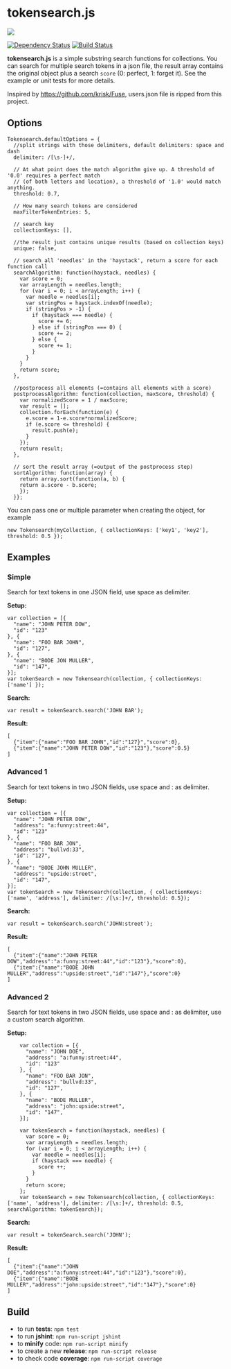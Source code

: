 # tokensearch.js

<a href="https://nodei.co/npm/tokensearch.js/"><img src="https://nodei.co/npm/tokensearch.js.png?downloads=true"></a>

[![Dependency Status](https://gemnasium.com/neophob/tokensearch.js.svg)](https://gemnasium.com/neophob/tokensearch.js) [![Build Status](https://secure.travis-ci.org/neophob/tokensearch.js.png?branch=master)](http://travis-ci.org/neophob/tokensearch.js)

**tokensearch.js** is a simple substring search functions for collections. You can search for multiple search tokens in a json file, the result array contains the original object plus a search `score` (0: perfect, 1: forget it). See the example or unit tests for more details.

Inspired by https://github.com/krisk/Fuse, users.json file is ripped from this project.

## Options

```
Tokensearch.defaultOptions = {
  //split strings with those delimiters, default delimiters: space and dash
  delimiter: /[\s-]+/,

  // At what point does the match algorithm give up. A threshold of '0.0' requires a perfect match
  // (of both letters and location), a threshold of '1.0' would match anything.
  threshold: 0.7,

  // How many search tokens are considered
  maxFilterTokenEntries: 5,

  // search key
  collectionKeys: [],

  //the result just contains unique results (based on collection keys)
  unique: false,

  // search all 'needles' in the 'haystack', return a score for each function call
  searchAlgorithm: function(haystack, needles) {
    var score = 0;
    var arrayLength = needles.length;
    for (var i = 0; i < arrayLength; i++) {
      var needle = needles[i];
      var stringPos = haystack.indexOf(needle);
      if (stringPos > -1) {
        if (haystack === needle) {
          score += 6;
        } else if (stringPos === 0) {
          score += 2;
        } else {
          score += 1;
        }
      }
    }
    return score;
  },

  //postprocess all elements (=contains all elements with a score)
  postprocessAlgorithm: function(collection, maxScore, threshold) {
    var normalizedScore = 1 / maxScore;
    var result = [];
    collection.forEach(function(e) {
      e.score = 1-e.score*normalizedScore;
      if (e.score <= threshold) {
        result.push(e);
      }
    });
    return result;
  },

  // sort the result array (=output of the postprocess step)
  sortAlgorithm: function(array) {
    return array.sort(function(a, b) {
    return a.score - b.score;
    });
  }};
```

You can pass one or multiple parameter when creating the object, for example

```
new Tokensearch(myCollection, { collectionKeys: ['key1', 'key2'], threshold: 0.5 });
```

## Examples

### Simple
Search for text tokens in one JSON field, use space as delimiter.

**Setup:**

```
var collection = [{
  "name": "JOHN PETER DOW",
  "id": "123"
}, {
  "name": "FOO BAR JOHN",
  "id": "127",
}, {
  "name": "BODE JON MULLER",
  "id": "147",
}];
var tokenSearch = new Tokensearch(collection, { collectionKeys: ['name'] });

```

**Search:**
```
var result = tokenSearch.search('JOHN BAR');
```

**Result:**
```
[
  {"item":{"name":"FOO BAR JOHN","id":"127}","score":0},
  {"item":{"name":"JOHN PETER DOW","id":"123"},"score":0.5}
]
```

### Advanced 1
Search for text tokens in two JSON fields, use space and : as delimiter.

**Setup:**

```
var collection = [{
  "name": "JOHN PETER DOW",
  "address": "a:funny:street:44",
  "id": "123"
}, {
  "name": "FOO BAR JON",
  "address": "bullvd:33",
  "id": "127",
}, {
  "name": "BODE JOHN MULLER",
  "address": "upside:street",
  "id": "147",
}];
var tokenSearch = new Tokensearch(collection, { collectionKeys: ['name', 'address'], delimiter: /[\s:]+/, threshold: 0.5});

```

**Search:**
```
var result = tokenSearch.search('JOHN:street');
```

**Result:**
```
[
  {"item":{"name":"JOHN PETER DOW","address":"a:funny:street:44","id":"123"},"score":0},
  {"item":{"name":"BODE JOHN MULLER","address":"upside:street","id":"147"},"score":0}
]
```

### Advanced 2
Search for text tokens in two JSON fields, use space and : as delimiter, use a custom search algorithm.

**Setup:**

```
    var collection = [{
      "name": "JOHN DOE",
      "address": "a:funny:street:44",
      "id": "123"
    }, {
      "name": "FOO BAR JON",
      "address": "bullvd:33",
      "id": "127",
    }, {
      "name": "BODE MULLER",
      "address": "john:upside:street",
      "id": "147",
    }];

    var tokenSearch = function(haystack, needles) {
      var score = 0;
      var arrayLength = needles.length;
      for (var i = 0; i < arrayLength; i++) {
        var needle = needles[i];
        if (haystack === needle) {
          score ++;
        }
      }
      return score;
    };
    var tokenSearch = new Tokensearch(collection, { collectionKeys: ['name', 'address'], delimiter: /[\s:]+/, threshold: 0.5, searchAlgorithm: tokenSearch});

```

**Search:**
```
var result = tokenSearch.search('JOHN');
```

**Result:**
```
[
  {"item":{"name":"JOHN DOE","address":"a:funny:street:44","id":"123"},"score":0},
  {"item":{"name":"BODE MULLER","address":"john:upside:street","id":"147"},"score":0}
]
```

## Build
- to run **tests**: `npm test`
- to run **jshint**: `npm run-script jshint`
- to **minify** code: `npm run-script minify`
- to create a new **release**: `npm run-script release`
- to check code **coverage**: `npm run-script coverage`
